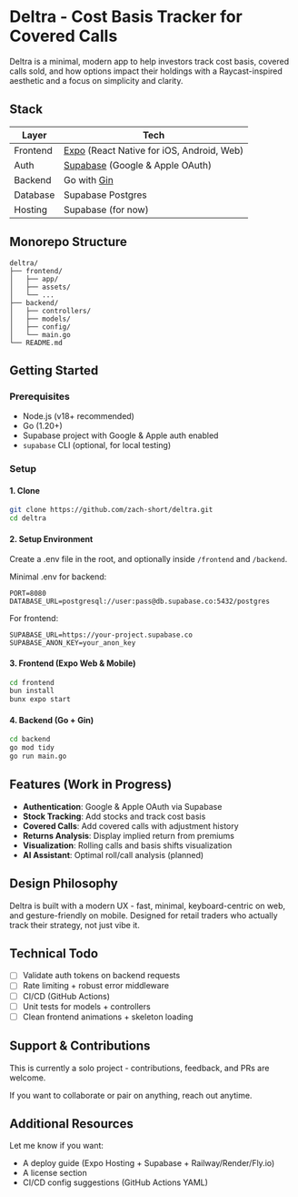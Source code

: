 # Deltra - Cost Basis Tracker for Covered Calls

Deltra is a minimal, modern app to help investors track cost basis, covered calls sold, and how options impact their holdings with a Raycast-inspired aesthetic and a focus on simplicity and clarity.

## Stack

| Layer    | Tech                                                           |
| -------- | -------------------------------------------------------------- |
| Frontend | [Expo](https://expo.dev/) (React Native for iOS, Android, Web) |
| Auth     | [Supabase](https://supabase.com/) (Google & Apple OAuth)       |
| Backend  | Go with [Gin](https://gin-gonic.com/)                          |
| Database | Supabase Postgres                                              |
| Hosting  | Supabase (for now)                                             |

## Monorepo Structure

```
deltra/
├── frontend/
│   ├── app/
│   ├── assets/
│   └── ...
├── backend/
│   ├── controllers/
│   ├── models/
│   ├── config/
│   └── main.go
└── README.md
```

## Getting Started

### Prerequisites

- Node.js (v18+ recommended)
- Go (1.20+)
- Supabase project with Google & Apple auth enabled
- `supabase` CLI (optional, for local testing)

### Setup

#### 1. Clone

```bash
git clone https://github.com/zach-short/deltra.git
cd deltra
```

#### 2. Setup Environment

Create a .env file in the root, and optionally inside `/frontend` and `/backend`.

Minimal .env for backend:

```env
PORT=8080
DATABASE_URL=postgresql://user:pass@db.supabase.co:5432/postgres
```

For frontend:

```env
SUPABASE_URL=https://your-project.supabase.co
SUPABASE_ANON_KEY=your_anon_key
```

#### 3. Frontend (Expo Web & Mobile)

```bash
cd frontend
bun install
bunx expo start
```

#### 4. Backend (Go + Gin)

```bash
cd backend
go mod tidy
go run main.go
```

## Features (Work in Progress)

- **Authentication**: Google & Apple OAuth via Supabase
- **Stock Tracking**: Add stocks and track cost basis
- **Covered Calls**: Add covered calls with adjustment history
- **Returns Analysis**: Display implied return from premiums
- **Visualization**: Rolling calls and basis shifts visualization
- **AI Assistant**: Optimal roll/call analysis (planned)

## Design Philosophy

Deltra is built with a modern UX - fast, minimal, keyboard-centric on web, and gesture-friendly on mobile. Designed for retail traders who actually track their strategy, not just vibe it.

## Technical Todo

- [ ] Validate auth tokens on backend requests
- [ ] Rate limiting + robust error middleware
- [ ] CI/CD (GitHub Actions)
- [ ] Unit tests for models + controllers
- [ ] Clean frontend animations + skeleton loading

## Support & Contributions

This is currently a solo project - contributions, feedback, and PRs are welcome.

If you want to collaborate or pair on anything, reach out anytime.

## Additional Resources

Let me know if you want:

- A deploy guide (Expo Hosting + Supabase + Railway/Render/Fly.io)
- A license section
- CI/CD config suggestions (GitHub Actions YAML)
